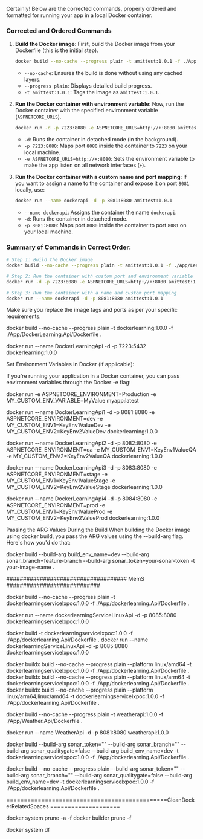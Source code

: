 Certainly! Below are the corrected commands, properly ordered and formatted for running your app in a local Docker container.

### Corrected and Ordered Commands

1. **Build the Docker image**:
   First, build the Docker image from your Dockerfile (this is the initial step).

   ```bash
   docker build --no-cache --progress plain -t amittest:1.0.1 -f ./App/Learning.Docker.Api/Dockerfile .
   ```

   - `--no-cache`: Ensures the build is done without using any cached layers.
   - `--progress plain`: Displays detailed build progress.
   - `-t amittest:1.0.1`: Tags the image as `amittest:1.0.1`.

2. **Run the Docker container with environment variable**:
   Now, run the Docker container with the specified environment variable (`ASPNETCORE_URLS`).

   ```bash
   docker run -d -p 7223:8080 -e ASPNETCORE_URLS=http://+:8080 amittest:1.0.1
   ```

   - `-d`: Runs the container in detached mode (in the background).
   - `-p 7223:8080`: Maps port `8080` inside the container to `7223` on your local machine.
   - `-e ASPNETCORE_URLS=http://+:8080`: Sets the environment variable to make the app listen on all network interfaces (`+`).

3. **Run the Docker container with a custom name and port mapping**:
   If you want to assign a name to the container and expose it on port `8081` locally, use:

   ```bash
   docker run --name dockerapi -d -p 8081:8080 amittest:1.0.1
   ```

   - `--name dockerapi`: Assigns the container the name `dockerapi`.
   - `-d`: Runs the container in detached mode.
   - `-p 8081:8080`: Maps port `8080` inside the container to port `8081` on your local machine.

### Summary of Commands in Correct Order:
```bash
# Step 1: Build the Docker image
docker build --no-cache --progress plain -t amittest:1.0.1 -f ./App/Learning.Docker.Api/Dockerfile .

# Step 2: Run the container with custom port and environment variable
docker run -d -p 7223:8080 -e ASPNETCORE_URLS=http://+:8080 amittest:1.0.1

# Step 3: Run the container with a name and custom port mapping
docker run --name dockerapi -d -p 8081:8080 amittest:1.0.1
```

Make sure you replace the image tags and ports as per your specific requirements.


docker build --no-cache --progress plain -t dockerlearning:1.0.0 -f ./App/DockerLearning.Api/Dockerfile .

docker run --name DockerLearningApi -d -p 7223:5432 dockerlearning:1.0.0


Set Environment Variables in Docker (if applicable):

If you're running your application in a Docker container, you can pass environment variables through the Docker -e flag:

docker run -e ASPNETCORE_ENVIRONMENT=Production -e MY_CUSTOM_ENV_VARIABLE=MyValue myapp:latest


docker run --name DockerLearningApi1 -d -p 8081:8080 -e ASPNETCORE_ENVIRONMENT=dev -e MY_CUSTOM_ENV1=KeyEnv1ValueDev -e MY_CUSTOM_ENV2=KeyEnv2ValueDev dockerlearning:1.0.0

docker run --name DockerLearningApi2 -d -p 8082:8080 -e ASPNETCORE_ENVIRONMENT=qa -e MY_CUSTOM_ENV1=KeyEnv1ValueQA -e MY_CUSTOM_ENV2=KeyEnv2ValueQA dockerlearning:1.0.0

docker run --name DockerLearningApi3 -d -p 8083:8080 -e ASPNETCORE_ENVIRONMENT=stage -e MY_CUSTOM_ENV1=KeyEnv1ValueStage -e MY_CUSTOM_ENV2=KeyEnv2ValueStage dockerlearning:1.0.0

docker run --name DockerLearningApi4 -d -p 8084:8080 -e ASPNETCORE_ENVIRONMENT=prod -e MY_CUSTOM_ENV1=KeyEnv1ValueProd -e MY_CUSTOM_ENV2=KeyEnv2ValueProd dockerlearning:1.0.0



Passing the ARG Values During the Build
When building the Docker image using docker build, you pass the ARG values using the --build-arg flag. Here's how you'd do that:

docker build --build-arg build_env_name=dev --build-arg sonar_branch=feature-branch --build-arg sonar_token=your-sonar-token -t your-image-name .



#################################### MemS ############################


docker build --no-cache --progress plain -t dockerlearningservicelxpoc:1.0.0 -f ./App/dockerlearning.Api/Dockerfile .

docker run --name dockerlearningServiceLinuxApi -d -p 8085:8080 dockerlearningservicelxpoc:1.0.0

docker build -t dockerlearningservicelxpoc:1.0.0 -f ./App/dockerlearning.Api/Dockerfile .
docker run --name dockerlearningServiceLinuxApi -d -p 8085:8080 dockerlearningservicelxpoc:1.0.0


docker buildx build --no-cache --progress plain --platform linux/amd64 -t dockerlearningservicelxpoc:1.0.0 -f ./App/dockerlearning.Api/Dockerfile .
docker buildx build --no-cache --progress plain --platform linux/arm64 -t dockerlearningservicelxpoc:1.0.0 -f ./App/dockerlearning.Api/Dockerfile .
docker buildx build --no-cache --progress plain --platform linux/arm64,linux/amd64 -t dockerlearningservicelxpoc:1.0.0 -f ./App/dockerlearning.Api/Dockerfile .


docker build --no-cache --progress plain -t weatherapi:1.0.0 -f ./App/Weather.Api/Dockerfile .

docker run --name WeatherApi -d -p 8081:8080 weatherapi:1.0.0


docker build --build-arg sonar_token="" --build-arg sonar_branch="" --build-arg sonar_qualitygate=false --build-arg build_env_name=dev -t dockerlearningservicelxpoc:1.0.0 -f ./App/dockerlearning.Api/Dockerfile .

docker build --no-cache --progress plain --build-arg sonar_token="" --build-arg sonar_branch="" --build-arg sonar_qualitygate=false --build-arg build_env_name=dev -t dockerlearningservicelxpoc:1.0.0 -f ./App/dockerlearning.Api/Dockerfile .

==============================================CleanDockerRelatedSpaces ====================

docker system prune -a -f
docker builder prune -f

docker system df